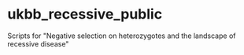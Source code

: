 # ukbb_recessive_public
Scripts for "Negative selection on heterozygotes and the landscape of recessive disease"
